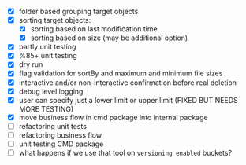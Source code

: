 - [x] folder based grouping target objects
- [x] sorting target objects:
  - [x] sorting based on last modification time
  - [x] sorting based on size (may be additional option)
- [x] partly unit testing
- [x] %85+ unit testing
- [x] dry run
- [x] flag validation for sortBy and maximum and minimum file sizes
- [x] interactive and/or non-interactive confirmation before real deletion
- [x] debug level logging
- [x] user can specify just a lower limit or upper limit (FIXED BUT NEEDS MORE TESTING)
- [x] move business flow in cmd package into internal package
- [ ] refactoring unit tests
- [ ] refactoring business flow
- [ ] unit testing CMD package
- [ ] what happens if we use that tool on `versioning enabled` buckets?
